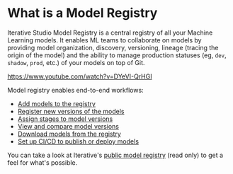 # What is a Model Registry

Iterative Studio Model Registry is a central registry of all your Machine
Learning models. It enables ML teams to collaborate on models by providing model
organization, discovery, versioning, lineage (tracing the origin of the model)
and the ability to manage production statuses (eg, `dev`, `shadow`, `prod`,
etc.) of your models on top of Git.

https://www.youtube.com/watch?v=DYeVI-QrHGI

Model registry enables end-to-end workflows:

- [Add models to the registry](/doc/studio/user-guide/model-registry/add-a-model)
- [Register new versions of the models](/doc/studio/user-guide/model-registry/register-version)
- [Assign stages to model versions](/doc/studio/user-guide/model-registry/assign-stage)
- [View and compare model versions](/doc/studio/user-guide/model-registry/view-and-compare-models)
- [Download models from the registry](/doc/studio/user-guide/model-registry/use-models)
- [Set up CI/CD to publish or deploy models](/doc/studio/user-guide/model-registry/use-models)

You can take a look at Iterative's [public model registry] (read only) to get a
feel for what's possible.

[semantic versioning]: https://semver.org/
[gto]: /doc/gto
[`gto` cli]: /doc/gto/command-reference
[public model registry]: https://studio.iterative.ai/team/Iterative/models
[dvc]: /doc
